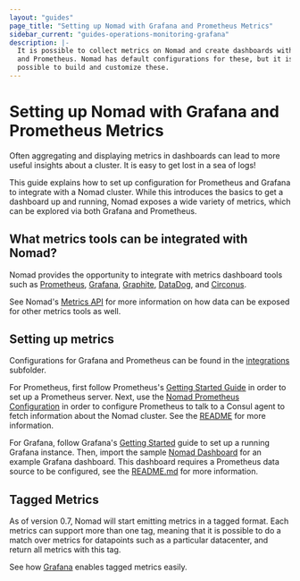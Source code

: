 ```yaml
---
layout: "guides"
page_title: "Setting up Nomad with Grafana and Prometheus Metrics"
sidebar_current: "guides-operations-monitoring-grafana"
description: |-
  It is possible to collect metrics on Nomad and create dashboards with Grafana
  and Prometheus. Nomad has default configurations for these, but it is
  possible to build and customize these.
---
```


# Setting up Nomad with Grafana and Prometheus Metrics

Often aggregating and displaying metrics in dashboards can lead to more useful
insights about a cluster. It is easy to get lost in a sea of logs!

This guide explains how to set up configuration for Prometheus and Grafana to
integrate with a Nomad cluster. While this introduces the basics to get a
dashboard up and running, Nomad exposes a wide variety of metrics, which can be
explored via both Grafana and Prometheus.

## What metrics tools can be integrated with Nomad?

Nomad provides the opportunity to integrate with metrics dashboard tools such
as [Prometheus](https://prometheus.io/), [Grafana](https://grafana.com/),
[Graphite](https://graphiteapp.org/), [DataDog](https://www.datadoghq.com/),
and [Circonus](https://www.circonus.com ).

See Nomad's [Metrics API](/api/metrics.html) for more information on how
data can be exposed for other metrics tools as well.

## Setting up metrics

Configurations for Grafana and Prometheus can be found in the
[integrations](https://github.com/actiontech/dtle/tree/master/integrations) subfolder.

For Prometheus, first follow Prometheus's [Getting Started
Guide](https://prometheus.io/docs/introduction/getting_started/) in order to
set up a Prometheus server. Next, use the [Nomad Prometheus
Configuration](https://github.com/actiontech/dtle/tree/master/integrations/prometheus/prometheus.yml)
in order to configure Prometheus to talk to a Consul agent to fetch information
about the Nomad cluster. See the
[README](https://github.com/actiontech/dtle/tree/master/integrations/prometheus/README.md)
for more information.

For Grafana, follow Grafana's [Getting
Started](http://docs.grafana.org/guides/getting_started/) guide to set up a
running Grafana instance. Then, import the sample [Nomad
Dashboard](https://github.com/actiontech/dtle/blob/master/integrations/grafana_dashboards/sample_grafana_dashboard.json)
for an example Grafana dashboard. This dashboard requires a Prometheus data
source to be configured, see the
[README.md](https://github.com/actiontech/dtle/tree/master/integrations/grafana/README.md)
for more information.

## Tagged Metrics

As of version 0.7, Nomad will start emitting metrics in a tagged format. Each
metrics can support more than one tag, meaning that it is possible to do a
match over metrics for datapoints such as a particular datacenter, and return
all metrics with this tag.

See how [Grafana](http://docs.grafana.org/v3.1/reference/templating/) enables
tagged metrics easily.

